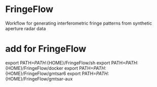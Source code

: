 # FringeFlow
Workflow for generating interferometric fringe patterns from synthetic aperture radar data


# add for FringeFlow
export PATH=${PATH}:${HOME}/FringeFlow/sh
export PATH=${PATH}:${HOME}/FringeFlow/docker
export PATH=${PATH}:${HOME}/FringeFlow/gmtsar6
export PATH=${PATH}:${HOME}/FringeFlow/gmtsar-aux
